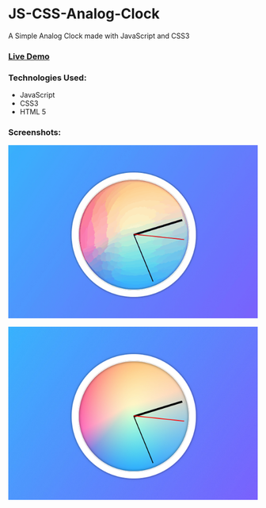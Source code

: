 # JS-CSS-Analog-Clock

A Simple Analog Clock made with JavaScript and CSS3

### [Live Demo](https://shekhar316.github.io/JS-CSS-Analog-Clock/)

### Technologies Used: 
* JavaScript
* CSS3
* HTML 5

### Screenshots:

![Demo](/img/DemoAnimation.gif)


![Demo](/img/Demo.png)

